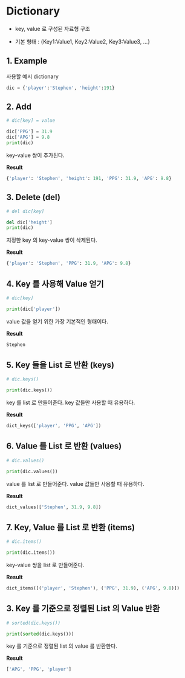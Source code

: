 # Dictionary
- key, value 로 구성된 자료형 구조

- 기본 형태 : {Key1:Value1, Key2:Value2, Key3:Value3, ...}





## 1. Example

사용할 예시 dictionary

```python
dic = {'player':'Stephen', 'height':191}
```





## 2. Add

```python
# dic[key] = value

dic['PPG'] = 31.9
dic['APG'] = 9.8
print(dic)
```

key-value 쌍이 추가된다.



**Result**

```python
{'player': 'Stephen', 'height': 191, 'PPG': 31.9, 'APG': 9.8}
```





## 3. Delete (del)

```python
# del dic[key]

del dic['height']
print(dic)
```

지정한 key 의 key-value 쌍이 삭제된다.



**Result**

```python
{'player': 'Stephen', 'PPG': 31.9, 'APG': 9.8}
```





## 4. Key 를 사용해 Value 얻기

```python
# dic[key]

print(dic['player'])
```

value 값을 얻기 위한 가장 기본적인 형태이다.



**Result**

```python
Stephen
```





## 5. Key 들을 List 로 반환 (keys)

```python
# dic.keys()

print(dic.keys())
```

key 를 list 로 만들어준다. key 값들만 사용할 때 유용하다.



**Result**

```python
dict_keys(['player', 'PPG', 'APG'])
```





## 6. **Value 를 List 로 반환 (values)**

```python
# dic.values()

print(dic.values())
```

value 를 list 로 만들어준다. value 값들만 사용할 때 유용하다.



**Result**

```python
dict_values(['Stephen', 31.9, 9.8])
```





## 7. Key, Value 를 List 로 반환 (items)

```python
# dic.items()

print(dic.items())
```

key-value 쌍을 list 로 만들어준다.



**Result**

```python
dict_items([('player', 'Stephen'), ('PPG', 31.9), ('APG', 9.8)])
```





## 3. Key 를 기준으로 정렬된 List 의 Value 반환

```python
# sorted(dic.keys())

print(sorted(dic.keys()))
```

key 를 기준으로 정렬된 list 의 value 를 반환한다.



**Result**

```python
['APG', 'PPG', 'player']
```


